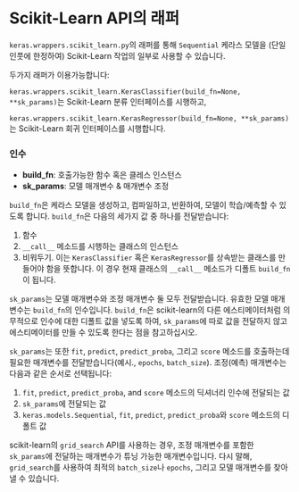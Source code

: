 # Scikit-Learn API의 래퍼

`keras.wrappers.scikit_learn.py`의 래퍼를 통해 `Sequential` 케라스 모델을 (단일 인풋에 한정하여) Scikit-Learn 작업의 일부로 사용할 수 있습니다.

두가지 래퍼가 이용가능합니다:

`keras.wrappers.scikit_learn.KerasClassifier(build_fn=None, **sk_params)`는 Scikit-Learn 분류 인터페이스를 시행하고,

`keras.wrappers.scikit_learn.KerasRegressor(build_fn=None, **sk_params)`는 Scikit-Learn 회귀 인터페이스를 시행합니다.

### 인수

- __build_fn__: 호출가능한 함수 혹은 클레스 인스턴스
- __sk_params__: 모델 매개변수 & 매개변수 조정

`build_fn`은 케라스 모델을 생성하고, 컴파일하고, 반환하여, 
모델이 학습/예측할 수 있도록 합니다.
`build_fn`은 다음의 세가지 값 중 하나를 전달받습니다:

1. 함수
2. `__call__` 메소드를 시행하는 클래스의 인스턴스
3. 비워두기. 이는 `KerasClassifier` 혹은 `KerasRegressor`를 상속받는 클래스를
만들어야 함을 뜻합니다. 이 경우 현재 클래스의 `__call__` 메소드가
디폴트 `build_fn`이 됩니다.

`sk_params`는 모델 매개변수와 조정 매개변수 둘 모두 전달받습니다.
유효한 모델 매개변수는 `build_fn`의 인수입니다.
`build_fn`은 scikit-learn의 다른 에스티메이터처럼 의무적으로 인수에 대한
디폴트 값을 넣도록 하여, `sk_params`에 따로 값을 전달하지 않고 에스티메이터를 만들 수 있도록 한다는 점을
참고하십시오.

`sk_params`는 또한 `fit`, `predict`, `predict_proba`, 그리고 `score` 메소드를
호출하는데 필요한 매개변수를 전달받습니다(예시., `epochs`, `batch_size`).
조정(예측) 매개변수는 다음과 같은 순서로 선택됩니다:

1. `fit`, `predict`, `predict_proba`, and `score` 메소드의
딕셔너리 인수에 전달되는 값
2. `sk_params`에 전달되는 값
3. `keras.models.Sequential`, `fit`, `predict`, `predict_proba`와 `score` 메소드의
 디폴트 값

scikit-learn의 `grid_search` API를 사용하는 경우, 조정 매개변수를 포함한 `sk_params`에 전달하는 매개변수가
튜닝 가능한 매개변수입니다.
다시 말해, `grid_search`를 사용하여
최적의 `batch_size`나 `epochs`, 그리고 모델 매개변수를 찾아낼 수 있습니다.
